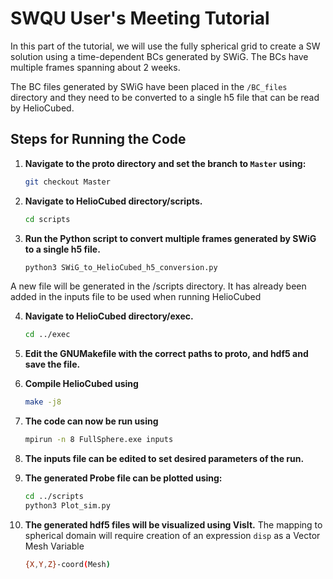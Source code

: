 # SWQU User's Meeting Tutorial

In this part of the tutorial, we will use the fully spherical grid to create a SW solution using a time-dependent BCs generated by SWiG. The BCs have multiple frames spanning about 2 weeks.

The BC files generated by SWiG have been placed in the `/BC_files` directory and they need to be converted to a single h5 file that can be read by HelioCubed.

## Steps for Running the Code

1. **Navigate to the proto directory and set the branch to `Master` using:**
   ```bash
   git checkout Master

2. **Navigate to HelioCubed directory/scripts.**
   ```bash
   cd scripts
   
3. **Run the Python script to convert multiple frames generated by SWiG to a single h5 file.**
   ```bash
   python3 SWiG_to_HelioCubed_h5_conversion.py

A new file will be generated in the /scripts directory. It has already been added in the inputs file to be used when running HelioCubed

4. **Navigate to HelioCubed directory/exec.**
   ```bash
   cd ../exec

5. **Edit the GNUMakefile with the correct paths to proto, and hdf5 and save the file.**

6. **Compile HelioCubed using**
   ```bash
   make -j8

7. **The code can now be run using**
    ```bash
    mpirun -n 8 FullSphere.exe inputs

8. **The inputs file can be edited to set desired parameters of the run.**

9. **The generated Probe file can be plotted using:**
   ```bash
   cd ../scripts
   python3 Plot_sim.py
10. **The generated hdf5 files will be visualized using VisIt.**
    The mapping to spherical domain will require creation of an expression `disp` as a Vector Mesh Variable
    ```bash
    {X,Y,Z}-coord(Mesh)
